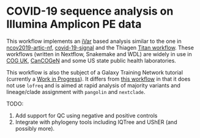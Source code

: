 # COVID-19 sequence analysis on Illumina Amplicon PE data

This workflow implements an [iVar](https://github.com/andersen-lab/ivar) based analysis similar to
the one in [ncov2019-artic-nf](https://github.com/connor-lab/ncov2019-artic-nf), [covid-19-signal](https://github.com/jaleezyy/covid-19-signal/) and the Thiagen [Titan workflow](https://github.com/theiagen/public_health_viral_genomics). These workflows (written in  Nextflow, Snakemake and WDL) are widely in use in [COG UK](https://www.cogconsortium.uk/), [CanCOGeN](https://www.genomecanada.ca/en/cancogen) and some US state public health laboratories.

This workflow is also the subject of a Galaxy Training Network tutorial (currently a [Work in Progress](https://github.com/galaxyproject/training-material/pull/2633)).
It differs from [this workflow](https://github.com/galaxyproject/iwc/tree/main/workflows/sars-cov-2-variant-calling/sars-cov-2-pe-illumina-artic-variant-calling) in
that it does not use `lofreq` and is aimed at rapid analysis of majority variants and lineage/clade assignment with `pangolin` and `nextclade`.

TODO:

1. Add support for QC using negative and positive controls
2. Integrate with phylogeny tools including IQTree and UShER (and possibly more).

